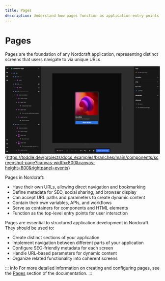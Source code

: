 ```yaml
---
title: Pages
description: Understand how pages function as application entry points with unique URLs, metadata settings and containers for elements and components.
---
```


# Pages

Pages are the foundation of any Nordcraft application, representing distinct screens that users navigate to via unique URLs.

![Page|16/9](page.webp){https://toddle.dev/projects/docs_examples/branches/main/components/screenshot-page?canvas-width=800&canvas-height=800&rightpanel=events}

Pages in Nordcraft:

- Have their own URLs, allowing direct navigation and bookmarking
- Define metadata for SEO, social sharing, and browser display
- Can accept URL paths and parameters to create dynamic content
- Contain their own variables, APIs, and workflows
- Serve as containers for components and HTML elements
- Function as the top-level entry points for user interaction

Pages are essential to structured application development in Nordcraft. They should be used to:

- Create distinct sections of your application
- Implement navigation between different parts of your application
- Configure SEO-friendly metadata for each screen
- Handle URL-based parameters for dynamic content
- Organize related functionality into coherent screens

::: info
For more detailed information on creating and configuring pages, see the [Pages](/pages/overview) section of the documentation.
:::
